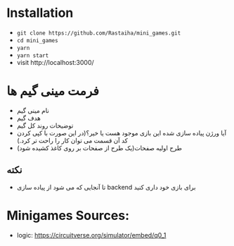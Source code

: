 # Installation

- `git clone https://github.com/Rastaiha/mini_games.git`
- `cd mini_games`
- `yarn`
- `yarn start`
- visit http://localhost:3000/

# فرمت مینی گیم ها
- نام مینی گیم
- هدف گیم
- توضیحات روند کل گیم
- آیا ورژن پیاده سازی شده این بازی موجود هست یا خیر؟(در این صورت با کپی کردن کد آن قسمت می توان کار را راحت تر کرد.)
- طرح اولیه صفحات(یک طرح از صفحات بر روی کاغذ کشیده شود)
## نکته
- تا آنجایی که می شود از پیاده سازی backend برای بازی خود داری کنید

# Minigames Sources:
- logic: https://circuitverse.org/simulator/embed/q0_1
